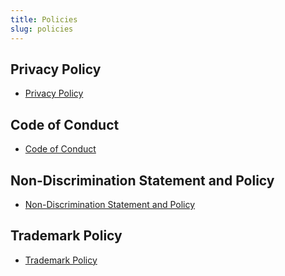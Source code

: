 ```yaml
---
title: Policies
slug: policies
---
```


## Privacy Policy

* [Privacy Policy](/privacy-policy/)

## Code of Conduct

* [Code of Conduct](/code-of-conduct/)

## Non-Discrimination Statement and Policy

* [Non-Discrimination Statement and Policy](/nondiscrimination/)

## Trademark Policy

* [Trademark Policy](/trademarks/)
